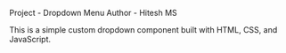 Project - Dropdown Menu
Author - Hitesh MS

This is a simple custom dropdown component built with HTML, CSS, and JavaScript.
